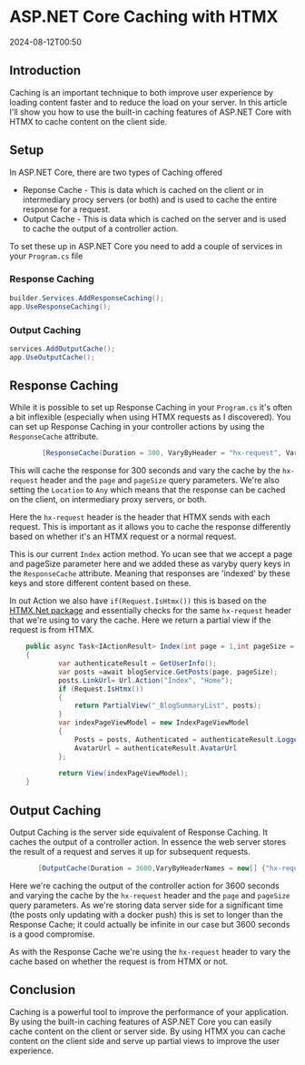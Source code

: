 ﻿# ASP.NET Core Caching with HTMX

<!--category-- ASP.NET, HTMX -->
<datetime class="hidden">2024-08-12T00:50</datetime>

## Introduction
Caching is an important technique to both improve user experience by loading content faster and to reduce the load on your server. In this article I'll show you how to use the built-in caching features of ASP.NET Core with HTMX to cache content on the client side.

## Setup
In ASP.NET Core, there are two types of Caching offered 
- Reponse Cache - This is data which is cached on the client or in intermediary procy servers (or both) and is used to cache the entire response for a request. 
- Output Cache - This is data which is cached on the server and is used to cache the output of a controller action.

To set these up in ASP.NET Core you need to add a couple of services in your `Program.cs` file

### Response Caching
```csharp
builder.Services.AddResponseCaching();
app.UseResponseCaching();
```

### Output Caching
```csharp
services.AddOutputCache();
app.UseOutputCache();
```

## Response Caching
While it is possible to set up Response Caching in your `Program.cs` it's often a bit inflexible (especially when using HTMX requests as I discovered). You can set up Response Caching in your controller actions by using the `ResponseCache` attribute.

```csharp
        [ResponseCache(Duration = 300, VaryByHeader = "hx-request", VaryByQueryKeys = new[] {"page", "pageSize"}, Location = ResponseCacheLocation.Any)]
```

This will cache the response for 300 seconds and vary the cache by the `hx-request` header and the `page` and `pageSize` query parameters. We're also setting the `Location` to `Any` which means that the response can be cached on the client, on intermediary proxy servers, or both.

Here the `hx-request` header is the header that HTMX sends with each request. This is important as it allows you to cache the response differently based on whether it's an HTMX request or a normal request.

This is our current `Index` action method. Yo ucan see that we accept a page and pageSize parameter here and we added these as varyby query keys in the `ResponseCache` attribute. Meaning that responses are 'indexed' by these keys and store different content based on these.

In out Action we also have `if(Request.IsHtmx())` this is based on the [HTMX.Net package](https://github.com/khalidabuhakmeh/Htmx.Net)  and essentially checks for the same `hx-request` header that we're using to vary the cache. Here we return a partial view if the request is from HTMX.


```csharp
    public async Task<IActionResult> Index(int page = 1,int pageSize = 5)
    {
            var authenticateResult = GetUserInfo();
            var posts =await blogService.GetPosts(page, pageSize);
            posts.LinkUrl= Url.Action("Index", "Home");
            if (Request.IsHtmx())
            {
                return PartialView("_BlogSummaryList", posts);
            }
            var indexPageViewModel = new IndexPageViewModel
            {
                Posts = posts, Authenticated = authenticateResult.LoggedIn, Name = authenticateResult.Name,
                AvatarUrl = authenticateResult.AvatarUrl
            };
            
            return View(indexPageViewModel);
    }
```

## Output Caching
Output Caching is the server side equivalent of Response Caching. It caches the output of a controller action. In essence the web server stores the result of a request and serves it up for subsequent requests.

```csharp
       [OutputCache(Duration = 3600,VaryByHeaderNames = new[] {"hx-request"},VaryByQueryKeys = new[] {"page", "pageSize"})]
```

Here we're caching the output of the controller action for 3600 seconds and varying the cache by the `hx-request` header and the `page` and `pageSize` query parameters.
As we're storing data server side for a significant time (the posts only updating with a docker push) this is set to longer than the Response Cache; it could actually be infinite in our case but 3600 seconds is a good compromise.

As with the Response Cache we're using the `hx-request` header to vary the cache based on whether the request is from HTMX or not.

## Conclusion
Caching is a powerful tool to improve the performance of your application. By using the built-in caching features of ASP.NET Core you can easily cache content on the client or server side. By using HTMX you can cache content on the client side and serve up partial views to improve the user experience.